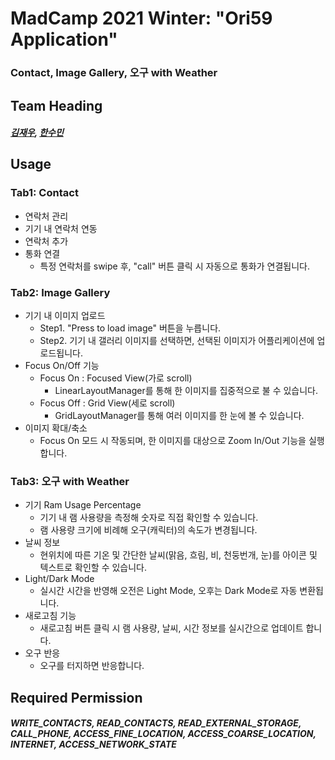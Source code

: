 # MadCamp 2021 Winter: "Ori59 Application"
### Contact, Image Gallery, 오구 with Weather

## Team Heading
##### [김재우](https://github.com/jjwwk0), [한수민](https://github.com/Hans-0101)

## Usage
### Tab1: Contact
+ 연락처 관리
+ 기기 내 연락처 연동
+ 연락처 추가
+ 통화 연결
    - 특정 연락처를 swipe 후, "call" 버튼 클릭 시 자동으로 통화가 연결됩니다.

### Tab2: Image Gallery
+ 기기 내 이미지 업로드
  - Step1. "Press to load image" 버튼을 누릅니다.
  - Step2. 기기 내 갤러리 이미지를 선택하면, 선택된 이미지가 어플리케이션에 업로드됩니다.
+ Focus On/Off 기능
    - Focus On : Focused View(가로 scroll)
      - LinearLayoutManager를 통해 한 이미지를 집중적으로 불 수 있습니다.
    - Focus Off : Grid View(세로 scroll)
      - GridLayoutManager를 통해 여러 이미지를 한 눈에 볼 수 있습니다.
+ 이미지 확대/축소
    - Focus On 모드 시 작동되며, 한 이미지를 대상으로 Zoom In/Out 기능을 실행합니다.
    
### Tab3: 오구 with Weather
+ 기기 Ram Usage Percentage
  - 기기 내 램 사용량을 측정해 숫자로 직접 확인할 수 있습니다.
  - 램 사용량 크기에 비례해 오구(캐릭터)의 속도가 변경됩니다.
+ 날씨 정보
  - 현위치에 따른 기온 및 간단한 날씨(맑음, 흐림, 비, 천둥번개, 눈)를 아이콘 및 텍스트로 확인할 수 있습니다.
+ Light/Dark Mode
  - 실시간 시간을 반영해 오전은 Light Mode, 오후는 Dark Mode로 자동 변환됩니다.
+ 새로고침 기능
  - 새로고침 버튼 클릭 시 램 사용량, 날씨, 시간 정보를 실시간으로 업데이트 합니다.
+ 오구 반응
  - 오구를 터지하면 반응합니다.

## Required Permission
##### WRITE_CONTACTS, READ_CONTACTS, READ_EXTERNAL_STORAGE, CALL_PHONE, ACCESS_FINE_LOCATION, ACCESS_COARSE_LOCATION, INTERNET, ACCESS_NETWORK_STATE
